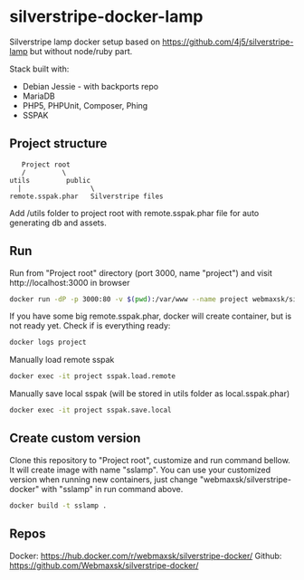 # silverstripe-docker-lamp
Silverstripe lamp docker setup based on https://github.com/4j5/silverstripe-lamp but without node/ruby part.

Stack built with:
- Debian Jessie - with backports repo
- MariaDB
- PHP5, PHPUnit, Composer, Phing
- SSPAK

## Project structure

       Project root
       /         \
    utils    	  public
      |         	    \
    remote.sspak.phar  	Silverstripe files


Add /utils folder to project root with remote.sspak.phar file for auto generating db and assets.

## Run

Run from "Project root" directory (port 3000, name "project") and visit http://localhost:3000 in browser
```bash
docker run -dP -p 3000:80 -v $(pwd):/var/www --name project webmaxsk/silverstripe-docker
```

If you have some big remote.sspak.phar, docker will create container, but is not ready yet. Check if is everything ready:
```bash
docker logs project
```

Manually load remote sspak
```bash
docker exec -it project sspak.load.remote
```

Manually save local sspak (will be stored in utils folder as local.sspak.phar)
```bash
docker exec -it project sspak.save.local
```

## Create custom version

Clone this repository to "Project root", customize and run command bellow. It will create image with name "sslamp". You can use your customized version when running new containers, just change "webmaxsk/silverstripe-docker" with "sslamp" in run command above.
```bash
docker build -t sslamp .
```

## Repos
Docker: https://hub.docker.com/r/webmaxsk/silverstripe-docker/
Github: https://github.com/Webmaxsk/silverstripe-docker/
